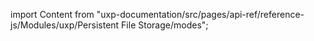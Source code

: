 
import Content from "uxp-documentation/src/pages/api-ref/reference-js/Modules/uxp/Persistent File Storage/modes";

<Content query="product=photoshop"/>
